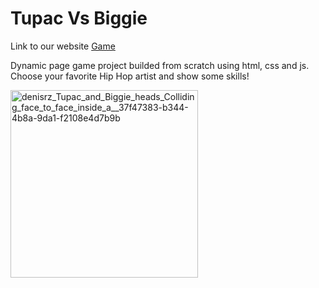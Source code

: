 

# Tupac Vs Biggie

Link to our website [Game](https://web-development-environments-2023.github.io/assignment2-208892166_316476431/)

Dynamic page game project builded from scratch using html, css and js. Choose your favorite Hip Hop artist and show some skills!

<img src="https://user-images.githubusercontent.com/55393990/235346228-9cc5e524-9501-4194-94b4-f1bac1436bf2.png" alt="denisrz_Tupac_and_Biggie_heads_Colliding_face_to_face_inside_a__37f47383-b344-4b8a-9da1-f2108e4d7b9b" width="300" height="300">




